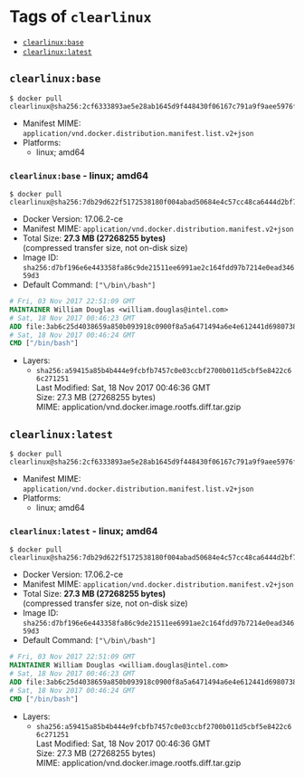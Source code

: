 <!-- THIS FILE IS GENERATED VIA './update-remote.sh' -->

# Tags of `clearlinux`

-	[`clearlinux:base`](#clearlinuxbase)
-	[`clearlinux:latest`](#clearlinuxlatest)

## `clearlinux:base`

```console
$ docker pull clearlinux@sha256:2cf6333893ae5e28ab1645d9f448430f06167c791a9f9aee5976f81c573e3791
```

-	Manifest MIME: `application/vnd.docker.distribution.manifest.list.v2+json`
-	Platforms:
	-	linux; amd64

### `clearlinux:base` - linux; amd64

```console
$ docker pull clearlinux@sha256:7db29d622f5172538180f004abad50684e4c57cc48ca6444d2bf725667b287c9
```

-	Docker Version: 17.06.2-ce
-	Manifest MIME: `application/vnd.docker.distribution.manifest.v2+json`
-	Total Size: **27.3 MB (27268255 bytes)**  
	(compressed transfer size, not on-disk size)
-	Image ID: `sha256:d7bf196e6e443358fa86c9de21511ee6991ae2c164fdd97b7214e0ead34659d3`
-	Default Command: `["\/bin\/bash"]`

```dockerfile
# Fri, 03 Nov 2017 22:51:09 GMT
MAINTAINER William Douglas <william.douglas@intel.com>
# Sat, 18 Nov 2017 00:46:23 GMT
ADD file:3ab6c25d4038659a850b093918c0900f8a5a6471494a6e4e612441d6980738dc in / 
# Sat, 18 Nov 2017 00:46:24 GMT
CMD ["/bin/bash"]
```

-	Layers:
	-	`sha256:a59415a85b4b444e9fcbfb7457c0e03ccbf2700b011d5cbf5e8422c66c271251`  
		Last Modified: Sat, 18 Nov 2017 00:46:36 GMT  
		Size: 27.3 MB (27268255 bytes)  
		MIME: application/vnd.docker.image.rootfs.diff.tar.gzip

## `clearlinux:latest`

```console
$ docker pull clearlinux@sha256:2cf6333893ae5e28ab1645d9f448430f06167c791a9f9aee5976f81c573e3791
```

-	Manifest MIME: `application/vnd.docker.distribution.manifest.list.v2+json`
-	Platforms:
	-	linux; amd64

### `clearlinux:latest` - linux; amd64

```console
$ docker pull clearlinux@sha256:7db29d622f5172538180f004abad50684e4c57cc48ca6444d2bf725667b287c9
```

-	Docker Version: 17.06.2-ce
-	Manifest MIME: `application/vnd.docker.distribution.manifest.v2+json`
-	Total Size: **27.3 MB (27268255 bytes)**  
	(compressed transfer size, not on-disk size)
-	Image ID: `sha256:d7bf196e6e443358fa86c9de21511ee6991ae2c164fdd97b7214e0ead34659d3`
-	Default Command: `["\/bin\/bash"]`

```dockerfile
# Fri, 03 Nov 2017 22:51:09 GMT
MAINTAINER William Douglas <william.douglas@intel.com>
# Sat, 18 Nov 2017 00:46:23 GMT
ADD file:3ab6c25d4038659a850b093918c0900f8a5a6471494a6e4e612441d6980738dc in / 
# Sat, 18 Nov 2017 00:46:24 GMT
CMD ["/bin/bash"]
```

-	Layers:
	-	`sha256:a59415a85b4b444e9fcbfb7457c0e03ccbf2700b011d5cbf5e8422c66c271251`  
		Last Modified: Sat, 18 Nov 2017 00:46:36 GMT  
		Size: 27.3 MB (27268255 bytes)  
		MIME: application/vnd.docker.image.rootfs.diff.tar.gzip
